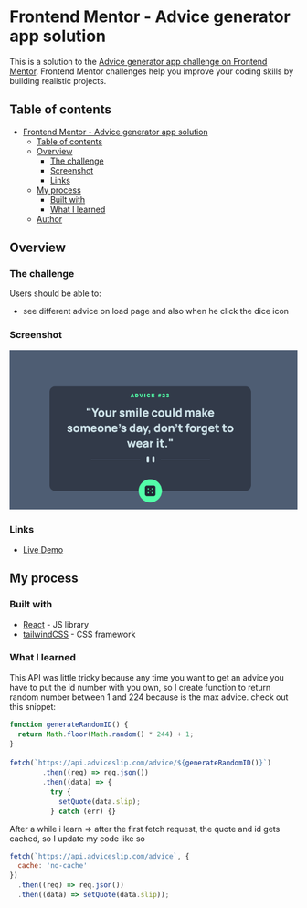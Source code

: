 # Frontend Mentor - Advice generator app solution

This is a solution to the [Advice generator app challenge on Frontend Mentor](https://www.frontendmentor.io/challenges/advice-generator-app-QdUG-13db). Frontend Mentor challenges help you improve your coding skills by building realistic projects.

## Table of contents

- [Frontend Mentor - Advice generator app solution](#frontend-mentor---advice-generator-app-solution)
  - [Table of contents](#table-of-contents)
  - [Overview](#overview)
    - [The challenge](#the-challenge)
    - [Screenshot](#screenshot)
    - [Links](#links)
  - [My process](#my-process)
    - [Built with](#built-with)
    - [What I learned](#what-i-learned)
  - [Author](#author)

## Overview

### The challenge

Users should be able to:

- see different advice on load page and also when he click the dice icon

### Screenshot

![](./src/img/screenshot.png)

### Links

- [Live Demo](https://generate-advice.netlify.app/)

## My process

### Built with

- [React](https://reactjs.org/) - JS library
- [tailwindCSS](https://tailwindcss.com) - CSS framework

### What I learned

This API was little tricky because any time you want to get an advice you have to put the id number with you own, so I create function to return random number between 1 and 224 because is the max advice.
check out this snippet:

```js
function generateRandomID() {
  return Math.floor(Math.random() * 244) + 1;
}

fetch(`https://api.adviceslip.com/advice/${generateRandomID()}`)
        .then((req) => req.json())
        .then((data) => {
          try {
            setQuote(data.slip);
          } catch (err) {}
```

After a while i learn => after the first fetch request, the quote and id gets cached, so I update my code like so

```js
fetch(`https://api.adviceslip.com/advice`, {
  cache: 'no-cache'
})
  .then((req) => req.json())
  .then((data) => setQuote(data.slip));
```
